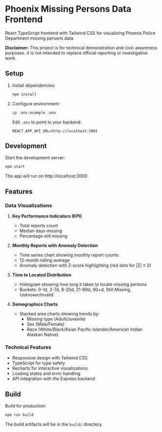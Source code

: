 # Phoenix Missing Persons Data Frontend

React TypeScript frontend with Tailwind CSS for visualizing Phoenix Police Department missing persons data.

**Disclaimer:** This project is for technical demonstration and civic awareness purposes. It is not intended to replace official reporting or investigative work.

## Setup

1. Install dependencies:
   ```bash
   npm install
   ```

2. Configure environment:
   ```bash
   cp .env.example .env
   ```

   Edit `.env` to point to your backend:
   ```
   REACT_APP_API_URL=http://localhost:3001
   ```

## Development

Start the development server:
```bash
npm start
```

The app will run on http://localhost:3000

## Features

### Data Visualizations

1. **Key Performance Indicators (KPI)**
   - Total reports count
   - Median days missing
   - Percentage still missing

2. **Monthly Reports with Anomaly Detection**
   - Time series chart showing monthly report counts
   - 12-month rolling average
   - Anomaly detection with Z-score highlighting (red dots for |Z| ≥ 2)

3. **Time to Located Distribution**
   - Histogram showing how long it takes to locate missing persons
   - Buckets: 0-1d, 2-7d, 8-20d, 21-89d, 90+d, Still Missing, Unknown/Invalid

4. **Demographics Charts**
   - Stacked area charts showing trends by:
     - Missing type (Adult/Juvenile)
     - Sex (Male/Female)
     - Race (White/Black/Asian Pacific Islander/American Indian Alaskan Native)

### Technical Features

- Responsive design with Tailwind CSS
- TypeScript for type safety
- Recharts for interactive visualizations
- Loading states and error handling
- API integration with the Express backend

## Build

Build for production:
```bash
npm run build
```

The build artifacts will be in the `build/` directory.
